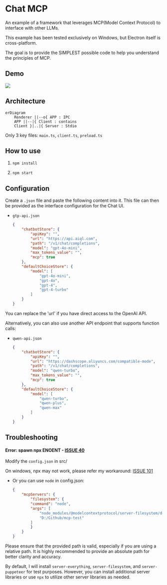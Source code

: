# Chat MCP

An example of a framework that leverages MCP(Model Context Protocol) to interface with other LLMs.

This example has been tested exclusively on Windows, but Electron itself is cross-platform.

The goal is to provide the SIMPLEST possible code to help you understand the principles of MCP.

## Demo
![](./demo.gif)

## Architecture

```mermaid
erDiagram
    Renderer ||--o{ APP : IPC
    APP ||--|{ Client : contains
    Client }|..|{ Server : Stdio
```

Only 3 key files: `main.ts`, `client.ts`, `preload.ts`

## How to use

1. `npm install`

2. `npm start`

## Configuration

Create a `.json` file and paste the following content into it. This file can then be provided as the interface configuration for the Chat UI.

- `gtp-api.json`

    ```json
    {
        "chatbotStore": {
            "apiKey": "",
            "url": "https://api.aiql.com",
            "path": "/v1/chat/completions",
            "model": "gpt-4o-mini",
            "max_tokens_value": "",
            "mcp": true
        },
        "defaultChoiceStore": {
            "model": [
                "gpt-4o-mini",
                "gpt-4o",
                "gpt-4",
                "gpt-4-turbo"
            ]
        }
    }
    ```

You can replace the 'url' if you have direct access to the OpenAI API.

Alternatively, you can also use another API endpoint that supports function calls: 

- `qwen-api.json`

    ```json
    {
        "chatbotStore": {
            "apiKey": "",
            "url": "https://dashscope.aliyuncs.com/compatible-mode",
            "path": "/v1/chat/completions",
            "model": "qwen-turbo",
            "max_tokens_value": "",
            "mcp": true
        },
        "defaultChoiceStore": {
            "model": [
                "qwen-turbo",
                "qwen-plus",
                "qwen-max"
            ]
        }
    }
    ```


## Troubleshooting

#### Error: spawn npx ENOENT - [ISSUE 40](https://github.com/modelcontextprotocol/servers/issues/40)

Modify the `config.json` in src/

On windows, npx may not work, please refer my workaround: [ISSUE 101](https://github.com/modelcontextprotocol/typescript-sdk/issues/101)

- Or you can use `node` in config.json: 
    ```json
    {
        "mcpServers": {
            "filesystem": {
            "command": "node",
            "args": [
                "node_modules/@modelcontextprotocol/server-filesystem/dist/index.js",
                "D:/Github/mcp-test"
            ]
            }
        }
    }
    ```

Please ensure that the provided path is valid, especially if you are using a relative path. It is highly recommended to provide an absolute path for better clarity and accuracy.

By default, I will install `server-everything`, `server-filesystem`, and `server-puppeteer` for test purposes. However, you can install additional server libraries or use `npx` to utilize other server libraries as needed.

